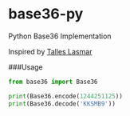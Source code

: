 # base36-py

Python Base36 Implementation

Inspired by [Talles Lasmar](https://github.com/tallesl/net-36)

###Usage

```python
from base36 import Base36

print(Base36.encode(1244251125))
print(Base36.decode('KKSMB9'))

```
